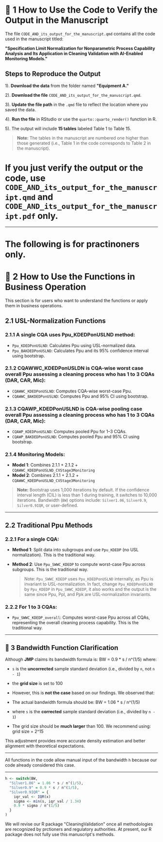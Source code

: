 # 📘 1 How to Use the Code to Verify the Output in the Manuscript

The file `CODE_AND_its_output_for_the_manuscript.qmd` contains all the code used in the manuscript titled:

**"Specification Limit Normalization for Nonparametric Process Capability Analysis and Its Application in Cleaning Validation with AI-Enabled Monitoring Models."**


##  Steps to Reproduce the Output

1). **Download the data** from the folder named **"Equipment A."**

2). **Download the file** `CODE_AND_its_output_for_the_manuscript.qmd`.

3). **Update the file path** in the `.qmd` file to reflect the location where you saved the data.

4). **Run the file** in RStudio or use the `quarto::quarto_render()` function in R.

5). The output will include **15 tables** labeled Table 1 to Table 15.  

   > **Note:** The tables in the manuscript are numbered one higher than those generated (i.e., Table 1 in the code corresponds to Table 2 in the manuscript).
 
# **If you just verify the output or the code, use `CODE_AND_its_output_for_the_manuscript.qmd` and `CODE_AND_its_output_for_the_manuscript.pdf` only.**

---

# The following is for practinoners only. 

# 🧠 2 How to Use the Functions in Business Operation

This section is for users who want to understand the functions or apply them in business operations.

## 2.1  USL-Normalization Functions 

### 2.1.1 A single CQA uses Ppu_KDEDPonUSLND method:
- `Ppu_KDEDPonUSLND`: Calculates Ppu using USL-normalized data.
- `Ppu_BAKDEDPonUSLND`: Calculates Ppu and its 95% confidence interval using bootstrap.

### 2.1.2 CQAWWC_KDEDPonUSLDN is CQA-wise worst case overall Ppu assessing a cleaning process who has 1 to 3 CQAs (DAR, CAR, Mic):
- `CQAWWC_KDEDPonUSLND`: Computes CQA-wise worst-case Ppu.
- `CQAWWC_BAKDEDPonUSLND`: Computes Ppu and 95% CI using bootstrap.

### 2.1.3 CQAWP_KDEDPonUSLND is CQA-wise pooling case overall Ppu assessing a cleaning process who has 1 to 3 CQAs (DAR, CAR, Mic):
- `CQAWP_KDEDPonUSLND`: Computes pooled Ppu for 1–3 CQAs.
- `CQAWP_BAKDEDPonUSLND`: Computes pooled Ppu and 95% CI using bootstrap.

### 2.1.4 Monitoring Models:
- **Model 1**: Combines 2.1.1 + 2.1.2 + `CQAWWC_KDEDPonUSLND_CVStage3Monitoring`
- **Model 2**: Combines 2.1.1 + 2.1.2 + `CQAWWC_KDEDPonUSLND_CVStage3Monitoring`

> **Note:** Bootstrap uses 1,000 iterations by default. If the confidence interval length (CIL) is less than 1 during training, it switches to 10,000 iterations. Bandwidth (`BW`) options include: `Silver1.06`, `Silver0.9`, `Silver0.9IQR`, or user-defined.
---

## 2.2 Traditional Ppu Methods

### 2.2.1 For a single CQA:
- **Method 1**: Split data into subgroups and use `Ppu_KDEDP` (no USL normalization). This is the traditional way.
- **Method 2**: Use `Ppu_SWWC_KDEDP` to compute worst-case Ppu across subgroups. This is the traditional way.
  
  > Note: `Ppu_SWWC_KDEDP` uses `Ppu_KDEDPonUSLND` internally, as Ppu is invariant to USL-normalization. In fact, change `Ppu_KDEDPonUSLND` by `Ppu_KDEDP` in `Ppu_SWWC_KDEDP`, it also works and the output is the same since Ppu, Ppl, and Ppk are USL-normalizaiton invariants.

### 2.2.2 For 1 to 3 CQAs:
- `Ppu_SWWC_KDEDP_overall`: Computes worst-case Ppu across all CQAs, representing the overall cleaning process capability. This is the traditional way.

---

## 📐 3  Bandwidth Function Clarification



Although **JMP** claims its bandwidth formula is: BW = 0.9 * s / n^(1/5)
where:
- `s` is the **uncorrected** sample standard deviation (i.e., divided by `n`, not `n - 1`)
- the **grid size** is set to 100
- However, this is **not the case** based on our findings. We observed that:

- The actual bandwidth formula should be: BW = 1.06 * s / n^(1/5)
- where `s` is the **corrected** sample standard deviation (i.e., divided by `n - 1`)

- The grid size should be **much larger** than 100. We recommend using: grid size = 2^15
  
This adjustment provides more accurate density estimation and better alignment with theoretical expectations.

---

All functions in the code allow manual input of the bandwidth `h` because our code already considered this case.

---

```r
h <- switch(BW,
  "Silver1.06" = 1.06 * s / n^(1/5),
  "Silver0.9" = 0.9 * s / n^(1/5),
  "Silver0.9IQR" = {
    iqr_val <- IQR(x)
    sigma <- min(s, iqr_val / 1.34)
    0.9 * sigma / n^(1/5)
  }
)
```
We will revise our R package "CleaningValidation" once all methodologies are recognized by prctioners and regulatory authorities. At present, our R package does not fully use this manuscript's methods.
